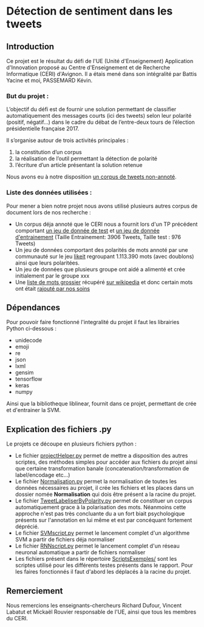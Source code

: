 # Détection de sentiment dans les tweets

## Introduction 

Ce projet est le résultat du défi de l'UE (Unité d'Enseignement) Application d'Innovation proposé au Centre d'Enseignement et de Recherche Informatique (CERI) d'Avignon. Il a étais mené dans son intégralité par Battis Yacine et moi, PASSEMARD Kévin.

### But du projet :

L’objectif du défi est de fournir une solution permettant de classifier automatiquement des
messages courts (ici des tweets) selon leur polarité (positif, négatif…) dans le cadre du débat de
l’entre-deux tours de l’élection présidentielle française 2017. 

Il s’organise autour de trois activités principales : 

1) la constitution d’un corpus 
2) la réalisation de l’outil permettant la détection de polarité
3) l’écriture d’un article présentant la solution retenue

Nous avons eu à notre disposition [un corpus de tweets non-annoté](Data/unlabeled.xml). 

### Liste des données utilisées :

Pour mener a bien notre projet nous avons utilisé plusieurs autres corpus de document lors de nos recherche :
* Un corpus déja annoté que le CERI nous a fournit lors d'un TP précédent comportant [un jeu de donnée de test](Data/data_deft2017/task1-testGold.csv) et [un jeu de donnée d'entrainement](Data/data_deft2017/task1-train.csv) (Taille Entrainement: 3906 Tweets, Taille test : 976 Tweets) 
* Un jeu de données comportant des polarités de mots annoté par une communauté sur le jeu [likeit](http://www.jeuxdemots.org/likeit.php) regroupant 1.113.390 mots (avec doublons) ainsi que leurs polaritées.  
* Un jeu de données que plusieurs groupe ont aidé a alimenté et crée initialement par le groupe xxx
* Une [liste de mots grossier](Data/MotsGrossiers) récupéré [sur wikipedia](https://fr.wiktionary.org/wiki/Cat%C3%A9gorie:Insultes_en_fran%C3%A7ais) et donc certain mots ont était [rajouté par nos soins](Data/MotsGrossiers/MGSupplementaire.txt)

## Dépendances

Pour pouvoir faire fonctionné l'integralité du projet il faut les librairies Python ci-dessous :
* unidecode
* emoji
* re
* json
* lxml
* gensim
* tensorflow
* keras
* numpy

Ainsi que la bibliotheque liblinear, fournit dans ce projet, permettant de crée et d'entrainer la SVM.

## Explication des fichiers .py

Le projets ce découpe en plusieurs fichiers python :
* Le fichier [projectHelper.py](projectHelper.py) permet de mettre a disposition des autres scriptes, des méthodes simples pour accéder aux fichiers du projet ainsi que certaine transformation banale (concatenation/transformation de label/encodage etc...)
* Le fichier [Normalisation.py](Normalisation.py) permet la normalisation de toutes les données nécessaires au projet, il crée les fichiers et les places dans un dossier nomée **Normalisation** qui dois être présent a la racine du projet.
* Le fichier [TweetLabeliserByPolarity.py](TweetLabeliserByPolarity.py) permet de constituer un corpus automatiquement grace à la polarisation des mots. Néanmoins cette approche n'est pas très concluante du a un fort biait psychologique présents sur l'annotation en lui même et est par concéquant fortement déprécié. 
* Le fichier [SVMscript.py](SVMscript.py) permet le lancement complet d'un algorithme SVM a partir de fichiers déja normaliser
* Le fichier [RNNscript.py](RNNscript.py) permet le lancement complet d'un réseau neuronal automatique a partir de fichiers normaliser 
* Les fichiers présent dans le répertoire [ScriptsExemples/](ScriptsExemples/) sont les scriptes utilisé pour les différents testes présents dans le rapport. Pour les faires fonctionnés il faut d'abord les déplacés à la racine du projet. 

## Remerciement 

Nous remercions les enseignants-chercheurs Richard Dufour, Vincent Labatut et Mickaël Rouvier responsable de l'UE, ainsi que tous les membres du CERI.

